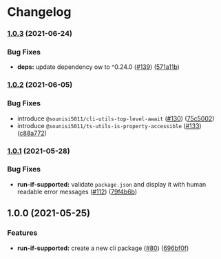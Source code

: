 # Changelog

### [1.0.3](https://www.github.com/sounisi5011/npm-packages/compare/run-if-supported-v1.0.2...run-if-supported-v1.0.3) (2021-06-24)


### Bug Fixes

* **deps:** update dependency ow to ^0.24.0 ([#139](https://www.github.com/sounisi5011/npm-packages/issues/139)) ([571a11b](https://www.github.com/sounisi5011/npm-packages/commit/571a11b4a9a7082a2cdaaf08a389d29e6d525262))

### [1.0.2](https://www.github.com/sounisi5011/npm-packages/compare/run-if-supported-v1.0.1...run-if-supported-v1.0.2) (2021-06-05)


### Bug Fixes

* introduce `@sounisi5011/cli-utils-top-level-await` ([#130](https://www.github.com/sounisi5011/npm-packages/issues/130)) ([75c5002](https://www.github.com/sounisi5011/npm-packages/commit/75c500258f09b19ba045c1e3da1a135d274ed296))
* introduce `@sounisi5011/ts-utils-is-property-accessible` ([#133](https://www.github.com/sounisi5011/npm-packages/issues/133)) ([c88a772](https://www.github.com/sounisi5011/npm-packages/commit/c88a772b3c8327d7c983aefb1f3cdbd3499b5f11))

### [1.0.1](https://www.github.com/sounisi5011/npm-packages/compare/run-if-supported-v1.0.0...run-if-supported-v1.0.1) (2021-05-28)


### Bug Fixes

* **run-if-supported:** validate `package.json` and display it with human readable error messages ([#112](https://www.github.com/sounisi5011/npm-packages/issues/112)) ([79f4b6b](https://www.github.com/sounisi5011/npm-packages/commit/79f4b6bbed78abac69a2b600dd4b1ea97ed2b2cf))

## 1.0.0 (2021-05-25)


### Features

* **run-if-supported:** create a new cli package ([#80](https://www.github.com/sounisi5011/npm-packages/issues/80)) ([696bf0f](https://www.github.com/sounisi5011/npm-packages/commit/696bf0fbb71be4cfb32ac37a20462e2f7132370d))
